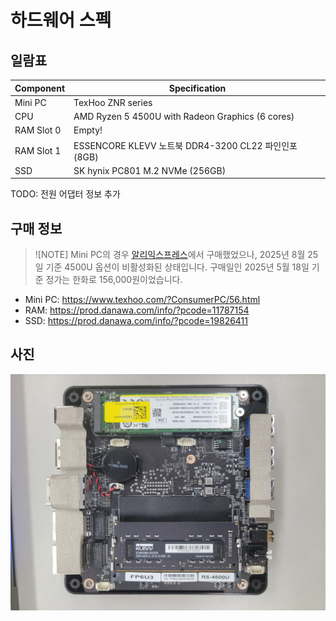 # 하드웨어 스펙

## 일람표

| Component  | Specification                                        |
| ---------- | ---------------------------------------------------- |
| Mini PC    | TexHoo ZNR series                                    |
| CPU        | AMD Ryzen 5 4500U with Radeon Graphics (6 cores)     |
| RAM Slot 0 | Empty!                                               |
| RAM Slot 1 | ESSENCORE KLEVV 노트북 DDR4-3200 CL22 파인인포 (8GB) |
| SSD        | SK hynix PC801 M.2 NVMe (256GB)                      |

TODO: 전원 어댑터 정보 추가

## 구매 정보

> ![NOTE]
> Mini PC의 경우 [알리익스프레스](https://aliexpress.com/item/1005006881859496.html)에서
> 구매했었으나, 2025년 8월 25일 기준 4500U 옵션이 비활성화된 상태입니다. 구매일인 2025년 5월 18일
> 기준 정가는 한화로 156,000원이었습니다.

- Mini PC: https://www.texhoo.com/?ConsumerPC/56.html
- RAM: https://prod.danawa.com/info/?pcode=11787154
- SSD: https://prod.danawa.com/info/?pcode=19826411

## 사진

![hw](/assets/hw.webp)
